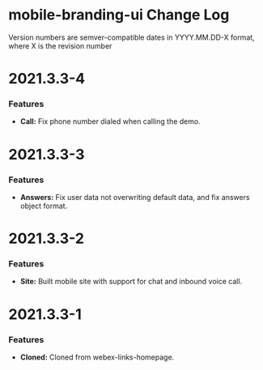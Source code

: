 # mobile-branding-ui Change Log

Version numbers are semver-compatible dates in YYYY.MM.DD-X format,
where X is the revision number

# 2021.3.3-4

### Features
* **Call:** Fix phone number dialed when calling the demo.


# 2021.3.3-3

### Features
* **Answers:** Fix user data not overwriting default data, and fix answers
object format.


# 2021.3.3-2

### Features
* **Site:** Built mobile site with support for chat and inbound voice call.


# 2021.3.3-1

### Features
* **Cloned:** Cloned from webex-links-homepage.
